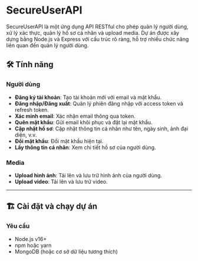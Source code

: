 # SecureUserAPI

SecureUserAPI là một ứng dụng API RESTful cho phép quản lý người dùng, xử lý xác thực, quản lý hồ sơ cá nhân và upload media. Dự án được xây dựng bằng Node.js và Express với cấu trúc rõ ràng, hỗ trợ nhiều chức năng liên quan đến quản lý người dùng.

## 🛠️ Tính năng

### Người dùng
- **Đăng ký tài khoản**: Tạo tài khoản mới với email và mật khẩu.
- **Đăng nhập/Đăng xuất**: Quản lý phiên đăng nhập với access token và refresh token.
- **Xác minh email**: Xác nhận email thông qua token.
- **Quên mật khẩu**: Gửi email khôi phục và đặt lại mật khẩu.
- **Cập nhật hồ sơ**: Cập nhật thông tin cá nhân như tên, ngày sinh, ảnh đại diện, v.v.
- **Đổi mật khẩu**: Đổi mật khẩu hiện tại.
- **Lấy thông tin cá nhân**: Xem chi tiết hồ sơ của người dùng.

### Media
- **Upload hình ảnh**: Tải lên và lưu trữ hình ảnh của người dùng.
- **Upload video**: Tải lên và lưu trữ video.

---

## 🏗️ Cài đặt và chạy dự án

### Yêu cầu
- Node.js v16+  
- npm hoặc yarn  
- MongoDB (hoặc cơ sở dữ liệu tương thích)
